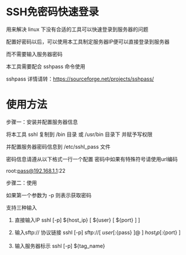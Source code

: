 # SSH免密码快速登录

用来解决 linux 下没有合适的工具可以快速登录到服务器的问题

配置好密码以后，可以使用本工具制定服务器IP便可以直接登录到服务器

而不需要输入服务器密码

本工具需要配合 sshpass 命令使用

sshpass 详情请转：https://sourceforge.net/projects/sshpass/

# 使用方法

步骤一：安装并配置服务器信息

将本工具 sshl 复制到 /bin 目录 或 /usr/bin 目录下 并赋予写权限

并配置服务器密码信息到 /etc/sshl_pass 文件

密码信息请遵从以下格式一行一个配置  密码中如果有特殊符号请使用url编码

root:pass@192.168.1.1:22

步骤二：使用

如果第一个参数为 -p 则表示获取密码

支持三种输入

1. 直接输入IP
   sshl [-p] ${host_ip} [ ${user} [ ${port} ] ]

2. 输入sftp:// 协议链接
   sshl [-p] sftp://[ ${user} [ :${pass} ]@ ] ${host_ip} [ :${port} ]
   
3. 输入服务器标示
   sshl [-p] ${tag_name}